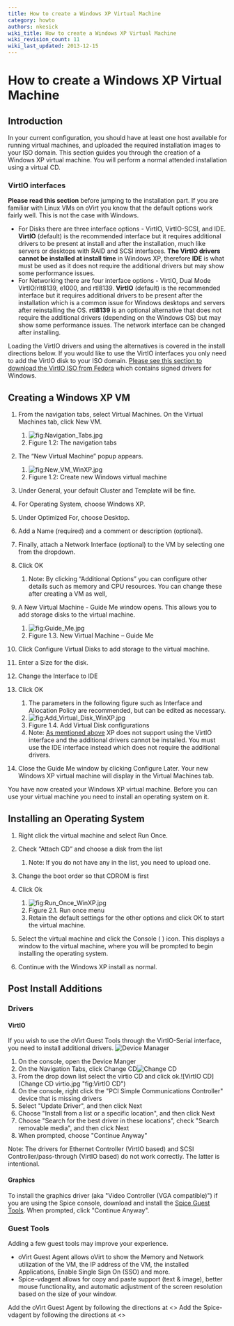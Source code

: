 ```yaml
---
title: How to create a Windows XP Virtual Machine
category: howto
authors: nkesick
wiki_title: How to create a Windows XP Virtual Machine
wiki_revision_count: 11
wiki_last_updated: 2013-12-15
---
```


# How to create a Windows XP Virtual Machine

## Introduction

In your current configuration, you should have at least one host available for running virtual machines, and uploaded the required installation images to your ISO domain. This section guides you through the creation of a Windows XP virtual machine. You will perform a normal attended installation using a virtual CD.

### VirtIO interfaces

**Please read this section** before jumping to the installation part. If you are familiar with Linux VMs on oVirt you know that the default options work fairly well. This is not the case with Windows.

*   For Disks there are three interface options - VirtIO, VirtIO-SCSI, and IDE. **VirtIO** (default) is the recommended interface but it requires additional drivers to be present at install and after the installation, much like servers or desktops with RAID and SCSI interfaces. **The VirtIO drivers cannot be installed at install time** in Windows XP, therefore **IDE** is what must be used as it does not require the additional drivers but may show some performance issues.
*   For Networking there are four interface options - VirtIO, Dual Mode VirtIO/rlt8139, e1000, and rtl8139. **VirtIO** (default) is the recommended interface but it requires additional drivers to be present after the installation which is a common issue for Windows desktops and servers after reinstalling the OS. **rtl8139** is an optional alternative that does not require the additional drivers (depending on the Windows OS) but may show some performance issues. The network interface can be changed after installing.

Loading the VirtIO drivers and using the alternatives is covered in the install directions below. If you would like to use the VirtIO interfaces you only need to add the VirtIO disk to your ISO domain. [Please see this section to download the VirtIO ISO from Fedora](Understanding_Guest_Agents_and_Other_Tools#VirtIO_Drivers) which contains signed drivers for Windows.

## Creating a Windows XP VM

1.  From the navigation tabs, select Virtual Machines. On the Virtual Machines tab, click New VM.
    1.  ![](Navigation_Tabs.jpg "fig:Navigation_Tabs.jpg")
    2.  Figure 1.2: The navigation tabs

2.  The “New Virtual Machine” popup appears.
    1.  ![](New_VM_WinXP.jpg "fig:New_VM_WinXP.jpg")
    2.  Figure 1.2: Create new Windows virtual machine

3.  Under General, your default Cluster and Template will be fine.
4.  For Operating System, choose Windows XP.
5.  Under Optimized For, choose Desktop.
6.  Add a Name (required) and a comment or description (optional).
7.  Finally, attach a Network Interface (optional) to the VM by selecting one from the dropdown.
8.  Click OK
    1.  Note: By clicking “Additional Options” you can configure other details such as memory and CPU resources. You can change these after creating a VM as well,

9.  A New Virtual Machine - Guide Me window opens. This allows you to add storage disks to the virtual machine.
    1.  ![](Guide_Me.jpg "fig:Guide_Me.jpg")
    2.  Figure 1.3. New Virtual Machine – Guide Me

10. Click Configure Virtual Disks to add storage to the virtual machine.
11. Enter a Size for the disk.
12. Change the Interface to IDE
13. Click OK
    1.  The parameters in the following figure such as Interface and Allocation Policy are recommended, but can be edited as necessary.
    2.  ![](Add_Virtual_Disk_WinXP.jpg "fig:Add_Virtual_Disk_WinXP.jpg")
    3.  Figure 1.4. Add Virtual Disk configurations
    4.  Note: [As mentioned above](How_to_create_a_Windows_XP_Virtual_Machine#VirtIO_interfaces) XP does not support using the VirtIO interface and the additional drivers cannot be installed. You must use the IDE interface instead which does not require the additional drivers.

14. Close the Guide Me window by clicking Configure Later. Your new Windows XP virtual machine will display in the Virtual Machines tab.

You have now created your Windows XP virtual machine. Before you can use your virtual machine you need to install an operating system on it.

## Installing an Operating System

1.  Right click the virtual machine and select Run Once.
2.  Check “Attach CD” and choose a disk from the list
    1.  Note: If you do not have any in the list, you need to upload one.

3.  Change the boot order so that CDROM is first
4.  Click Ok
    1.  ![](Run_Once_WinXP.jpg "fig:Run_Once_WinXP.jpg")
    2.  Figure 2.1. Run once menu
    3.  Retain the default settings for the other options and click OK to start the virtual machine.

5.  Select the virtual machine and click the Console ( ) icon. This displays a window to the virtual machine, where you will be prompted to begin installing the operating system.
6.  Continue with the Windows XP install as normal.

## Post Install Additions

### Drivers

#### VirtIO

If you wish to use the oVirt Guest Tools through the VirtIO-Serial interface, you need to install additional drivers. ![Device Manager](Device_Manager_WinXP_Missing_Drivers_VirtIO.jpg "fig:Device Manager")

1.  On the console, open the Device Manger
2.  On the Navigation Tabs, click Change CD![Change CD](Navigation_Tabs_Change_CD.jpg "fig:Change CD")
3.  From the drop down list select the virtio CD and click ok.![VirtIO CD](Change CD virtio.jpg "fig:VirtIO CD")
4.  On the console, right click the "PCI Simple Communications Controller" device that is missing drivers
5.  Select "Update Driver", and then click Next
6.  Choose "Install from a list or a specific location", and then click Next
7.  Choose "Search for the best driver in these locations", check "Search removable media", and then click Next
8.  When prompted, choose "Continue Anyway"

Note: The drivers for Ethernet Controller (VirtIO based) and SCSI Controller/pass-through (VirtIO based) do not work correctly. The latter is intentional.

#### Graphics

To install the graphics driver (aka "Video Controller (VGA compatible)") if you are using the Spice console, download and install the [Spice Guest Tools](http://www.spice-space.org/download/windows/spice-guest-tools/spice-guest-tools-0.65.1.exe). When prompted, click "Continue Anyway".

### Guest Tools

Adding a few guest tools may improve your experience.

*   oVirt Guest Agent allows oVirt to show the Memory and Network utilization of the VM, the IP address of the VM, the installed Applications, Enable Single Sign On (SSO) and more.
*   Spice-vdagent allows for copy and paste support (text & image), better mouse functionality, and automatic adjustment of the screen resolution based on the size of your window.

Add the oVirt Guest Agent by following the directions at <<unwritten>> Add the Spice-vdagent by following the directions at <<unwritten>>
